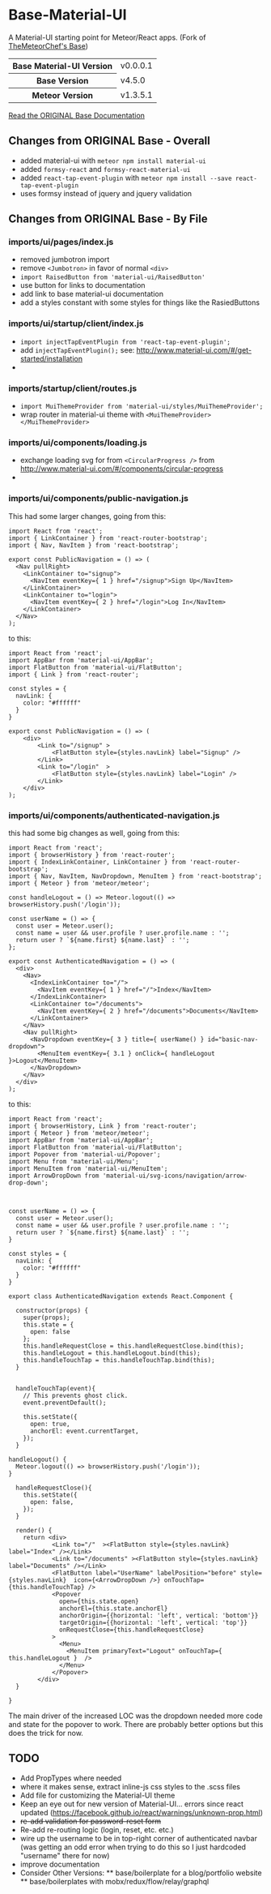 # Base-Material-UI 
A Material-UI starting point for Meteor/React apps. (Fork of [TheMeteorChef's Base](http://themeteorchef.com/base))

<table>
  <tbody>
      <tr>
      <th>Base Material-UI Version</th>
      <td>v0.0.0.1</td>
    </tr>
    <tr>
      <th>Base Version</th>
      <td>v4.5.0</td>
    </tr>
    <tr>
      <th>Meteor Version</th>
      <td>v1.3.5.1</td>
    </tr>
  </tbody>
</table>

[Read the ORIGINAL Base Documentation](http://themeteorchef.com/base)


## Changes from ORIGINAL Base - Overall

* added material-ui with `meteor npm install material-ui`
* added `formsy-react` and `formsy-react-material-ui`
* added `react-tap-event-plugin` with `meteor npm install --save react-tap-event-plugin`
* uses formsy instead of jquery and jquery validation


## Changes from ORIGINAL Base - By File

### imports/ui/pages/index.js

* removed jumbotron import
* remove `<Jumbotron>` in favor of normal `<div>`
* `import RaisedButton from 'material-ui/RaisedButton'`
* use button for links to documentation
* add link to base material-ui documentation
* add a styles constant with some styles for things like the RasiedButtons

### imports/ui/startup/client/index.js

* `import injectTapEventPlugin from 'react-tap-event-plugin';` 
* add `injectTapEventPlugin();` see: http://www.material-ui.com/#/get-started/installation
* 

### imports/startup/client/routes.js

* `import MuiThemeProvider from 'material-ui/styles/MuiThemeProvider';`
* wrap router in material-ui theme with `<MuiThemeProvider></MuiThemeProvider>`

### imports/ui/components/loading.js

* exchange loading svg for from `<CircularProgress />` from http://www.material-ui.com/#/components/circular-progress
* 

### imports/ui/components/public-navigation.js

This had some larger changes, going from this:
```
import React from 'react';
import { LinkContainer } from 'react-router-bootstrap';
import { Nav, NavItem } from 'react-bootstrap';

export const PublicNavigation = () => (
  <Nav pullRight>
    <LinkContainer to="signup">
      <NavItem eventKey={ 1 } href="/signup">Sign Up</NavItem>
    </LinkContainer>
    <LinkContainer to="login">
      <NavItem eventKey={ 2 } href="/login">Log In</NavItem>
    </LinkContainer>
  </Nav>
);
```
to this:
```
import React from 'react';
import AppBar from 'material-ui/AppBar';
import FlatButton from 'material-ui/FlatButton';
import { Link } from 'react-router';

const styles = {
  navLink: {
    color: "#ffffff"
  }
}

export const PublicNavigation = () => (
	<div>
    	<Link to="/signup" >
    		<FlatButton style={styles.navLink} label="Signup" />
    	</Link>
    	<Link to="/login"  >
    		<FlatButton style={styles.navLink} label="Login" />
    	</Link>
    </div>
);
```

### imports/ui/components/authenticated-navigation.js

this had some big changes as well, going from this:
```
import React from 'react';
import { browserHistory } from 'react-router';
import { IndexLinkContainer, LinkContainer } from 'react-router-bootstrap';
import { Nav, NavItem, NavDropdown, MenuItem } from 'react-bootstrap';
import { Meteor } from 'meteor/meteor';

const handleLogout = () => Meteor.logout(() => browserHistory.push('/login'));

const userName = () => {
  const user = Meteor.user();
  const name = user && user.profile ? user.profile.name : '';
  return user ? `${name.first} ${name.last}` : '';
};

export const AuthenticatedNavigation = () => (
  <div>
    <Nav>
      <IndexLinkContainer to="/">
        <NavItem eventKey={ 1 } href="/">Index</NavItem>
      </IndexLinkContainer>
      <LinkContainer to="/documents">
        <NavItem eventKey={ 2 } href="/documents">Documents</NavItem>
      </LinkContainer>
    </Nav>
    <Nav pullRight>
      <NavDropdown eventKey={ 3 } title={ userName() } id="basic-nav-dropdown">
        <MenuItem eventKey={ 3.1 } onClick={ handleLogout }>Logout</MenuItem>
      </NavDropdown>
    </Nav>
  </div>
);

```


to this:

```
import React from 'react';
import { browserHistory, Link } from 'react-router';
import { Meteor } from 'meteor/meteor';
import AppBar from 'material-ui/AppBar';
import FlatButton from 'material-ui/FlatButton';
import Popover from 'material-ui/Popover';
import Menu from 'material-ui/Menu';
import MenuItem from 'material-ui/MenuItem';
import ArrowDropDown from 'material-ui/svg-icons/navigation/arrow-drop-down';



const userName = () => {
  const user = Meteor.user();
  const name = user && user.profile ? user.profile.name : '';
  return user ? `${name.first} ${name.last}` : '';
}

const styles = {
  navLink: {
    color: "#ffffff"
  }
}

export class AuthenticatedNavigation extends React.Component {

  constructor(props) {
    super(props);
    this.state = { 
      open: false
    };
    this.handleRequestClose = this.handleRequestClose.bind(this);
    this.handleLogout = this.handleLogout.bind(this);
    this.handleTouchTap = this.handleTouchTap.bind(this);
  }


  handleTouchTap(event){
    // This prevents ghost click.
    event.preventDefault();

    this.setState({
      open: true,
      anchorEl: event.currentTarget,
    });
  }

handleLogout() {
  Meteor.logout(() => browserHistory.push('/login'));
}

  handleRequestClose(){
    this.setState({
      open: false,
    });
  }

  render() {
    return <div>
            <Link to="/"  ><FlatButton style={styles.navLink} label="Index" /></Link>
            <Link to="/documents" ><FlatButton style={styles.navLink} label="Documents" /></Link>
            <FlatButton label="UserName" labelPosition="before" style={styles.navLink}  icon={<ArrowDropDown />} onTouchTap={this.handleTouchTap} />     
            <Popover
              open={this.state.open}
              anchorEl={this.state.anchorEl}
              anchorOrigin={{horizontal: 'left', vertical: 'bottom'}}
              targetOrigin={{horizontal: 'left', vertical: 'top'}}
              onRequestClose={this.handleRequestClose}
            >
              <Menu>
                <MenuItem primaryText="Logout" onTouchTap={ this.handleLogout }  />
              </Menu>
            </Popover>
        </div>
  }
  
}
```

The main driver of the increased LOC was the dropdown needed more code and state for the popover to work. There are probably better options but this does the trick for now.


## TODO

* Add PropTypes where needed
* where it makes sense, extract inline-js css styles to the .scss files
* Add file for customizing the Material-UI theme
* Keep an eye out for new version of Material-UI... errors since react updated (https://facebook.github.io/react/warnings/unknown-prop.html)
* ~~re-add validation for password-reset form~~
* Re-add re-routing logic (login, reset, etc. etc.)
* wire up the username to be in top-right corner of authenticated navbar (was getting an odd error when trying to do this so I just hardcoded "username" there for now)
* improve documentation
* Consider Other Versions:
** base/boilerplate for a blog/portfolio website
** base/boilerplates with mobx/redux/flow/relay/graphql
